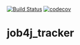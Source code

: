 [![Build Status](https://www.travis-ci.com/235illino/job4j_tracker.svg?branch=master)](https://www.travis-ci.com/235illino/job4j_tracker)
[![codecov](https://codecov.io/gh/235illino/job4j_tracker/branch/main/graph/badge.svg?token=169AVu9vsP)](https://codecov.io/gh/235illino/job4j_tracker)
# job4j_tracker